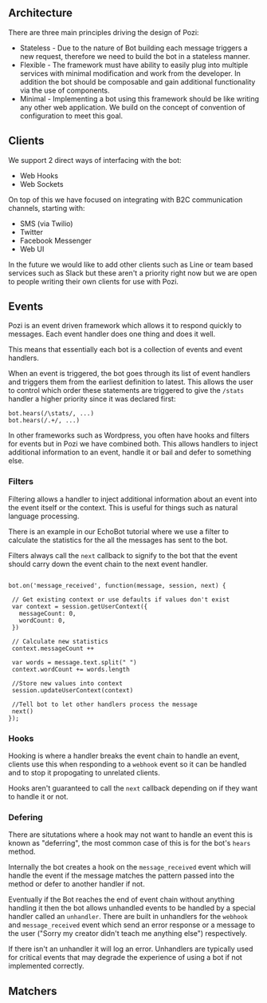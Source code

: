 ## Architecture

There are three main principles driving the design of Pozi:

- Stateless - Due to the nature of Bot building each message triggers a new request, therefore we need to build the bot in a stateless manner.
- Flexible - The framework must have ability to easily plug into multiple services with minimal modification and work from the developer. In addition the bot should be composable and gain additional functionality via the use of components.
- Minimal - Implementing a bot using this framework should be like writing any other web application. We build on the concept of convention of configuration to meet this goal.

## Clients

We support 2 direct ways of interfacing with the bot:

- Web Hooks
- Web Sockets

On top of this we have focused on integrating with B2C communication channels, starting with:

- SMS (via Twilio)
- Twitter
- Facebook Messenger
- Web UI

In the future we would like to add other clients such as Line or team based services such as Slack but these aren't a priority right now but we are open to people writing their own clients for use with Pozi.

## Events

Pozi is an event driven framework which allows it to respond quickly to messages. Each event handler does one thing and does it well.

This means that essentially each bot is a collection of events and event handlers.

When an event is triggered, the bot goes through its list of event handlers and triggers them from the earliest definition to latest. This allows the user to control which order these statements are triggered to give the `/stats` handler a higher priority since it was declared first:

```
bot.hears(/\stats/, ...)
bot.hears(/.+/, ...)
```

In other frameworks such as Wordpress, you often have hooks and filters for events but in Pozi we have combined both. This allows handlers to inject additional information to an event, handle it or bail and defer to something else.

### Filters

Filtering allows a handler to inject additional information about an event into the
event itself or the context. This is useful for things such as natural language processing.

There is an example in our EchoBot tutorial where we use a filter to calculate the statistics
for the all the messages has sent to the bot.

Filters always call the `next` callback to signify to the bot that the event should carry down
the event chain to the next event handler.

```

bot.on('message_received', function(message, session, next) {

 // Get existing context or use defaults if values don't exist
 var context = session.getUserContext({
   messageCount: 0,
   wordCount: 0,
 })

 // Calculate new statistics
 context.messageCount ++

 var words = message.text.split(" ")
 context.wordCount += words.length

 //Store new values into context
 session.updateUserContext(context)

 //Tell bot to let other handlers process the message
 next()
});
```

### Hooks

Hooking is where a handler breaks the event chain to handle an event, clients use this when responding to a `webhook` event so it can be handled and to stop it propogating to unrelated clients.

Hooks aren't guaranteed to call the `next` callback depending on if they want to handle it or not.

### Defering

There are situtations where a hook may not want to handle an event this is known as "deferring", the most
common case of this is for the bot's `hears` method.

Internally the bot creates a hook on the `message_received` event which will handle the event
if the message matches the pattern passed into the method or defer to another handler if not.

Eventually if the Bot reaches the end of event chain without anything handling it then the bot allows
unhandled events to be handled by a special handler called an `unhandler`.
There are built in unhandlers for the `webhook` and `message_received` event which send an error response or a message to the user ("Sorry my creator didn't teach me anything else") respectively.

If there isn't an unhandler it will log an error. Unhandlers are typically used for critical events
that may degrade the experience of using a bot if not implemented correctly.

## Matchers
